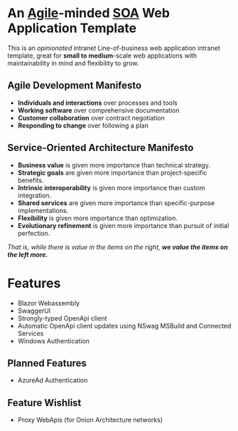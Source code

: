 

# An [Agile](https://en.wikipedia.org/wiki/Agile_software_development)-minded [SOA](https://en.wikipedia.org/wiki/Service-oriented_architecture)  Web Application Template

This is an *opinionated* intranet Line-of-business web application intranet template, great for **small to medium**-scale web applications with maintainability in mind and flexibility to grow.
  
  ## Agile Development Manifesto
  - **Individuals and interactions** over processes and tools
  - **Working software** over comprehensive documentation
  - **Customer collaboration** over contract negotiation
  - **Responding to change** over following a plan

## Service-Oriented Architecture Manifesto
  - **Business value** is given more importance than technical strategy.
  - **Strategic goals** are given more importance than project-specific benefits.
  - **Intrinsic interoperability** is given more importance than custom integration.
  - **Shared services** are given more importance than specific-purpose implementations.
  - **Flexibility** is given more importance than optimization.
  - **Evolutionary refinement** is given more importance than pursuit of initial perfection.

  *That is, while there is value in the items on the right, **we value the items on the left more.***

# Features
- Blazor Webassembly
- SwaggerUI
- Strongly-typed OpenApi client
- Automatic OpenApi client updates using NSwag MSBuild and Connected Services
- Windows Authentication

## Planned Features
- AzureAd Authentication

## Feature Wishlist
- Proxy WebApis (for Onion Architecture networks)
